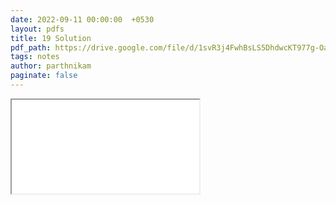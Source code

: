 ```yaml
---
date: 2022-09-11 00:00:00  +0530
layout: pdfs
title: 19 Solution
pdf_path: https://drive.google.com/file/d/1svR3j4FwhBsLS5DhdwcKT977g-Oa48fN/preview?usp=sharing
tags: notes
author: parthnikam
paginate: false
---
```


<iframe class="embed-pdf" src="{{ page.pdf_path }}#toolbar=0" seamless="seamless" scrolling="no" style="overflow:hidden"></iframe>
